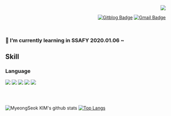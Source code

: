 <div align=right>
  <a href="https://hits.seeyoufarm.com"/><img src="https://hits.seeyoufarm.com/api/count/incr/badge.svg?url=https%3A%2F%2Fgithub.com%2Fmsnodeve"/></a>

  [![Gitblog Badge](http://img.shields.io/badge/-GitBlog-black?style=flat-square&logo=github&link=https://msnodeve.github.io/)](https://msnodeve.github.io/)
  [![Gmail Badge](https://img.shields.io/badge/-Gmail-d14836?style=flat-square&logo=Gmail&logoColor=white&link=mailto:msnodeve@gmail.com)](mailto:msnodeve@gmail.com)
</div>

<br>

### 🌱 I’m currently learning in SSAFY 2020.01.06 ~ 
## Skill
### Language
![](https://img.shields.io/badge/Java-blue?logo=Java&colorB=232F3E) ![](https://img.shields.io/badge/Kotlin-blue?logo=Kotlin&colorB=232F3E) ![](https://img.shields.io/badge/Go-blue?logo=Go&colorB=232F3E) ![](https://img.shields.io/badge/Pyhton-blue?logo=Python&colorB=232F3E) ![](https://img.shields.io/badge/JavaScript---?logo=JavaScript&colorB=232F3E)

<br><br>

![MyeongSeok KIM's github stats](https://github-readme-stats.vercel.app/api?username=msnodeve&show_icons=true&count_private=true) [![Top Langs](https://github-readme-stats.vercel.app/api/top-langs/?username=msnodeve&layout=compact)](https://github.com/msnodeve)
